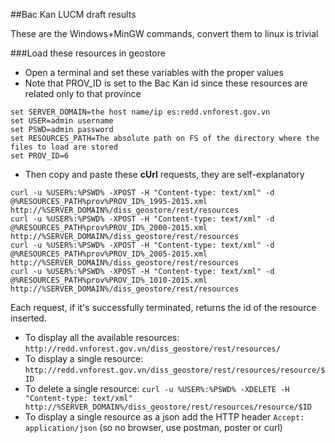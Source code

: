 
##Bac Kan LUCM draft results

These are the Windows+MinGW commands, convert them to linux is trivial

###Load these resources in geostore

* Open a terminal and set these variables with the proper values 
* Note that PROV_ID is set to the Bac Kan id since these resources are related only to that province

```
set SERVER_DOMAIN=the host name/ip es:redd.vnforest.gov.vn
set USER=admin username
set PSWD=admin password
set RESOURCES_PATH=The absolute path on FS of the directory where the files to load are stored
set PROV_ID=6
```

* Then copy and paste these **cUrl** requests, they are self-explanatory

```
curl -u %USER%:%PSWD% -XPOST -H "Content-type: text/xml" -d @%RESOURCES_PATH%prov%PROV_ID%_1995-2015.xml http://%SERVER_DOMAIN%/diss_geostore/rest/resources
curl -u %USER%:%PSWD% -XPOST -H "Content-type: text/xml" -d @%RESOURCES_PATH%prov%PROV_ID%_2000-2015.xml http://%SERVER_DOMAIN%/diss_geostore/rest/resources
curl -u %USER%:%PSWD% -XPOST -H "Content-type: text/xml" -d @%RESOURCES_PATH%prov%PROV_ID%_2005-2015.xml http://%SERVER_DOMAIN%/diss_geostore/rest/resources
curl -u %USER%:%PSWD% -XPOST -H "Content-type: text/xml" -d @%RESOURCES_PATH%prov%PROV_ID%_1010-2015.xml http://%SERVER_DOMAIN%/diss_geostore/rest/resources
```

Each request, if it's successfully terminated, returns the id of the resource inserted.

* To display all the available resources: `http://redd.vnforest.gov.vn/diss_geostore/rest/resources/`
* To display a single resource: `http://redd.vnforest.gov.vn/diss_geostore/rest/resources/resource/$ID`
* To delete a single resource: `curl -u %USER%:%PSWD% -XDELETE -H "Content-type: text/xml" http://%SERVER_DOMAIN%/diss_geostore/rest/resources/resource/$ID`
* To display a single resource as a json add the HTTP header ``Accept: application/json`` (so no browser, use postman, poster or curl)
